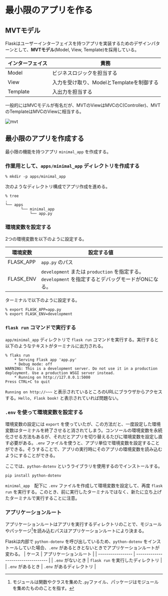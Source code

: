 # 最小限のアプリを作る
## MVTモデル
Flaskはユーザーインターフェイスを持つアプリを実装するためのデザインパターンとして、**MVTモデル**(Model, View, Template)を採用している。

| インターフェイス | 責務                                      |
| ---------------- | ----------------------------------------- |
| Model            | ビジネスロジックを担当する                |
| View             | 入力を受け取り、ModelとTemplateを制御する |
| Template         | 入出力を担当する                          |

一般的にはMVCモデルが有名だが、MVTのViewはMVCのC(Controller)、MVTのTemplateはMVCのViewに相当する。

![mvt](https://github.com/TakutoHashimoto/flask_book/assets/125980270/21cd58c8-afe3-48de-bd35-32ba9ccdd16d) 


## 最小限のアプリを作成する
最小限の機能を持つアプリ `minimal_app` を作成する。

### 作業用として、`apps/minimal_app` ディレクトリを作成する
```shell
% mkdir -p apps/minimal_app
```

次のようなディレクトリ構成でアプリ作成を進める。
```shell
% tree
.
└── apps
       └── minimal_app
           └── app.py
```

### 環境変数を設定する
2つの環境変数を以下のように設定する。

| 環境変数  | 設定する値                                                                                         |
| --------- | -------------------------------------------------------------------------------------------------- |
| FLASK_APP | `app.py` のパス                                                                                    |
| FLASK_ENV | `development` または `production` を指定する。`development` を指定するとデバッグモードがONになる。 |

ターミナルで以下のように設定する。
```shell
% export FLASK_APP=app.py
% export FLASK_ENV=development
```

### `flask run` コマンドで実行する
`app/minimal_app` ディレクトリで `flask run` コマンドを実行する。実行すると以下のようなテキストがターミナルに出力される。

```shell
% flaks run
    * Serving Flask app 'app.py'
    * Debug mode: off
WARNING: This is a development server. Do not use it in a production deployment. Use a production WSGI server instead.
    * Running on http://127.0.0.1:5000
Press CTRL+C to quit
```

`Running on http://~~~` と表示されているところのURLにブラウザからアクセスする。`Hello, Flask book!` と表示されていれば問題ない。

### `.env` を使って環境変数を設定する
環境変数の設定には `export` を使っていたが、この方法だと、一度設定した環境変数はターミナルを終了させると消されてしまう。コンソールの環境変数を永続化させる方法もあるが、それだとアプリを切り替えるたびに環境変数を設定し直す必要がある。`.env` ファイルを使うと、アプリ単位で環境変数を設定することができる。そうすることで、アプリの実行時にそのアプリの環境変数を読み込むようにすることができる。


ここでは、`python-dotenv` というライブラリを使用するのでインストールする。
```shell
pip install python-dotenv
```

`minimal_app`　配下に `.env` ファイルを作成して環境変数を設定して、再度 `flask run` を実行する。このとき、前に実行したターミナルではなく、新たに立ち上げたターミナルで実行することに注意。

### アプリケーションルート
アプリケーションルートはアプリを実行するディレクトリのことで、モジュールやパッケージ[^1]を読み込むパスはアプリケーションルートにより決まる。

[^1]: モジュールは関数やクラスを集めた`.py`ファイル、パッケージはモジュールを集めたもののことを指す。

Flaskは内部で `python-dotenv` を呼び出しているため、`python-dotenv` をインストールしていた場合、`.env` があるときとないときでアプリケーションルートが変わる。
| ケース            | アプリケーションルート             |
| ----------------- | ---------------------------------- |
| `.env` がないとき | `flask run` を実行したディレクトリ |
| `.env` があるとき | `.env` があるディレクトリ          |
